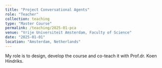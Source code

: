 ```yaml
---
title: "Project Conversational Agents"
role: "Teacher"
collection: teaching
type: "Master Course"
permalink: /teaching/2025-01-pca
venue: "Vrije Universiteit Amsterdam, Faculty of Science"
date: "2025-01-01"
location: "Amsterdam, Netherlands"
---
```


My role is to design, develop the course and co-teach it with Prof.dr. Koen Hindriks. 